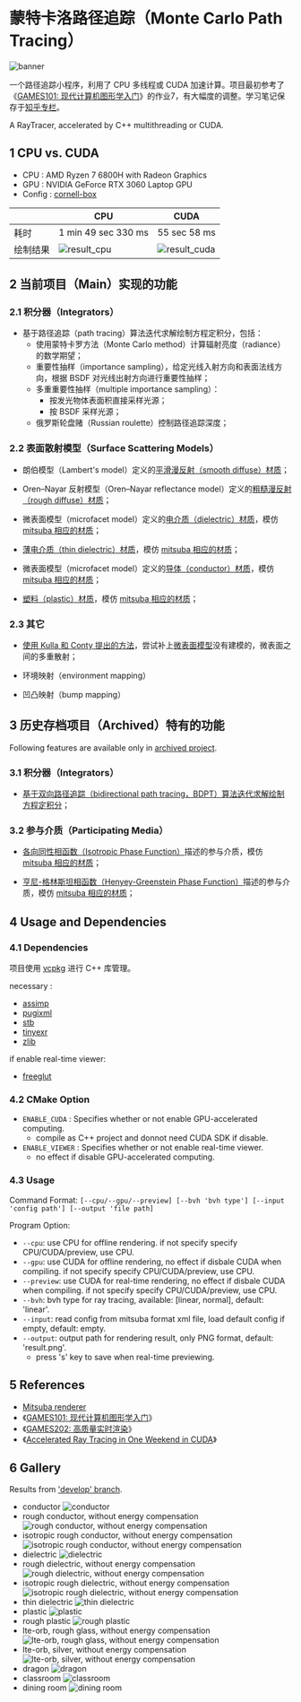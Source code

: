 # 蒙特卡洛路径追踪（Monte Carlo Path Tracing）

![banner](banner.png)

一个路径追踪小程序，利用了 CPU 多线程或 CUDA 加速计算。项目最初参考了《[GAMES101: 现代计算机图形学入门](https://sites.cs.ucsb.edu/~lingqi/teaching/games101.html)》的作业7，有大幅度的调整。学习笔记保存于[知乎专栏](https://zhuanlan.zhihu.com/p/459580639)。

A RayTracer, accelerated by C++ multithreading or CUDA.

## 1 CPU vs. CUDA

- CPU : AMD Ryzen 7 6800H with Radeon Graphics
- GPU : NVIDIA GeForce RTX 3060 Laptop GPU
- Config : [cornell-box](resources/scene/cornell-box/scene_v0.6.xml)

|     | CPU | CUDA |
| --- | ---        | ---         |
| 耗时 |  1 min 49 sec 330 ms     | 55 sec 58 ms        |
| 绘制结果 | ![result_cpu](resources/rendering_results/cornellbox_cpu_1min49sec330ms.png) | ![result_cuda](resources/rendering_results/cornellbox_cuda_55sec58ms.png) |

## 2 当前项目（Main）实现的功能

### 2.1 积分器（Integrators）

- 基于路径追踪（path tracing）算法迭代求解绘制方程定积分，包括：
  - 使用蒙特卡罗方法（Monte Carlo method）计算辐射亮度（radiance）的数学期望；
  - 重要性抽样（importance sampling），给定光线入射方向和表面法线方向，根据 BSDF 对光线出射方向进行重要性抽样；
  - 多重重要性抽样（multiple importance sampling）：
    - 按发光物体表面积直接采样光源；
    - 按 BSDF 采样光源；
  - 俄罗斯轮盘赌（Russian roulette）控制路径追踪深度；

### 2.2 表面散射模型（Surface Scattering Models）

- 朗伯模型（Lambert's model）定义的[平滑漫反射（smooth diffuse）材质](src/bsdfs/diffuse.cu)；

- Oren–Nayar 反射模型（Oren–Nayar reflectance model）定义的[粗糙漫反射（rough diffuse）材质](src/bsdfs/rough_diffuse.cu)；

- 微表面模型（microfacet model）定义的[电介质（dielectric）材质](src/bsdfs/dielectric.cu)，模仿 [mitsuba 相应的材质](https://mitsuba2.readthedocs.io/en/latest/generated/plugins.html#rough-dielectric-material-roughdielectric)；

- [薄电介质（thin dielectric）材质](src/bsdfs/thin_dielectric.cu)，模仿 [mitsuba 相应的材质](https://mitsuba2.readthedocs.io/en/latest/generated/plugins.html#thin-dielectric-material-thindielectric)；

- 微表面模型（microfacet model）定义的[导体（conductor）材质](src/bsdfs/conductor.cu)，模仿 [mitsuba 相应的材质](https://mitsuba2.readthedocs.io/en/latest/generated/plugins.html#rough-conductor-material-roughconductor)；

- [塑料（plastic）材质](src/bsdfs/plastic.cu)，模仿 [mitsuba 相应的材质](https://mitsuba2.readthedocs.io/en/latest/generated/plugins.html#smooth-plastic-material-plastic)；

### 2.3 其它

- [使用 Kulla 和 Conty 提出的方法](https://fpsunflower.github.io/ckulla/data/s2017_pbs_imageworks_slides_v2.pdf)，尝试补上[微表面模型](https://www.cs.cornell.edu/~srm/publications/EGSR07-btdf.pdf)没有建模的，微表面之间的多重散射；

- 环境映射（environment mapping）

- 凹凸映射（bump mapping）

## 3 历史存档项目（Archived）特有的功能

Following features are available only in [archived project](archive/).

### 3.1 积分器（Integrators）

- [基于双向路径追踪（bidirectional path tracing，BDPT）算法迭代求解绘制方程定积分](archive/src/integrators/bdpt.hpp)；

### 3.2 参与介质（Participating Media）

- [各向同性相函数（Isotropic Phase Function）](archive/src/phase_function/isotropic.hpp)描述的参与介质，模仿 [mitsuba 相应的材质](https://mitsuba2.readthedocs.io/en/latest/generated/plugins.html#isotropic-phase-function-isotropic)；

- [亨尼-格林斯坦相函数（Henyey-Greenstein Phase Function）](archive/src/phase_function/henyey_greenstein.hpp)描述的参与介质，模仿 [mitsuba 相应的材质](https://mitsuba2.readthedocs.io/en/latest/generated/plugins.html#henyey-greenstein-phase-function-hg)；

## 4 Usage and Dependencies

### 4.1 Dependencies

项目使用 [vcpkg](https://github.com/microsoft/vcpkg) 进行 C++ 库管理。

necessary :

- [assimp](https://github.com/assimp/assimp)
- [pugixml](https://pugixml.org/)
- [stb](https://github.com/nothings/stb)
- [tinyexr](https://github.com/syoyo/tinyexr)
- [zlib](https://zlib.net/)

if enable real-time viewer:

- [freeglut](https://freeglut.sourceforge.net/)

### 4.2 CMake Option

- `ENABLE_CUDA` : Specifies whether or not enable GPU-accelerated computing.
  - compile as C++ project and donnot need CUDA SDK if disable.
- `ENABLE_VIEWER` : Specifies whether or not enable real-time viewer.
  - no effect if disable GPU-accelerated computing.

### 4.3 Usage

Command Format: `[--cpu/--gpu/--preview] [--bvh 'bvh type'] [--input 'config path'] [--output 'file path]`

Program Option:

- `--cpu`: use CPU for offline rendering. if not specify specify CPU/CUDA/preview, use CPU.
- `--gpu`: use CUDA for offline rendering, no effect if disbale CUDA when compiling. if not specify specify CPU/CUDA/preview, use CPU.
- `--preview`: use CUDA for real-time rendering, no effect if disbale CUDA when compiling. if not specify specify CPU/CUDA/preview, use CPU.
- `--bvh`: bvh type for ray tracing, available: [linear, normal], default: 'linear'.
- `--input`: read config from mitsuba format xml file, load default config if empty, default: empty.
- `--output`: output path for rendering result, only PNG format, default: 'result.png'.
  - press 's' key to save when real-time previewing.

## 5 References

- [Mitsuba renderer](https://github.com/mitsuba-renderer/mitsuba)
- 《[GAMES101: 现代计算机图形学入门](https://sites.cs.ucsb.edu/~lingqi/teaching/games101.html)》
- 《[GAMES202: 高质量实时渲染](https://sites.cs.ucsb.edu/~lingqi/teaching/games202.html)》
- 《[Accelerated Ray Tracing in One Weekend in CUDA](https://developer.nvidia.com/blog/accelerated-ray-tracing-cuda)》

## 6 Gallery

Results from ['develop' branch](https://github.com/zhiwei-c/Monte-Carlo-Path-Tracing/tree/develop).

- conductor
  ![conductor](./resources/results_develop/conductor.png)
- rough conductor, without energy compensation
  ![rough conductor, without energy compensation](./resources/results_develop/rough_conductor-without_energy_compensation.png)
- isotropic rough conductor, without energy compensation
  ![isotropic rough conductor, without energy compensation](./resources/results_develop/rough_conductor_isotropic-without_energy_compensation.png)
- dielectric
  ![dielectric](./resources/results_develop/dielectric.png)
- rough dielectric, without energy compensation
  ![rough dielectric, without energy compensation](./resources/results_develop/rough_dielectric-without_energy_compensation.png)
- isotropic rough dielectric, without energy compensation
  ![isotropic rough dielectric, without energy compensation](./resources/results_develop/rough_dielectric-isotropic-without_energy_compensation.png)
- thin dielectric
  ![thin dielectric](./resources/results_develop/thin_dielectric.png)
- plastic
  ![plastic](./resources/results_develop/plastic.png)
- rough plastic
  ![rough plastic](./resources/results_develop/rough_plastic.png)
- lte-orb, rough glass, without energy compensation
  ![lte-orb, rough glass, without energy compensation](./resources/results_develop/lte_orb-rough_glass-without_energy_compensation.png)
- lte-orb, silver, without energy compensation
  ![lte-orb, silver, without energy compensation](./resources/results_develop/lte_orb-silver-without_energy_compensation.png)
- dragon
  ![dragon](./resources/results_develop/dragon.png)
- classroom
  ![classroom](./resources/results_develop/classroom.png)
- dining room
  ![dining room](./resources/results_develop/dining-room.png)